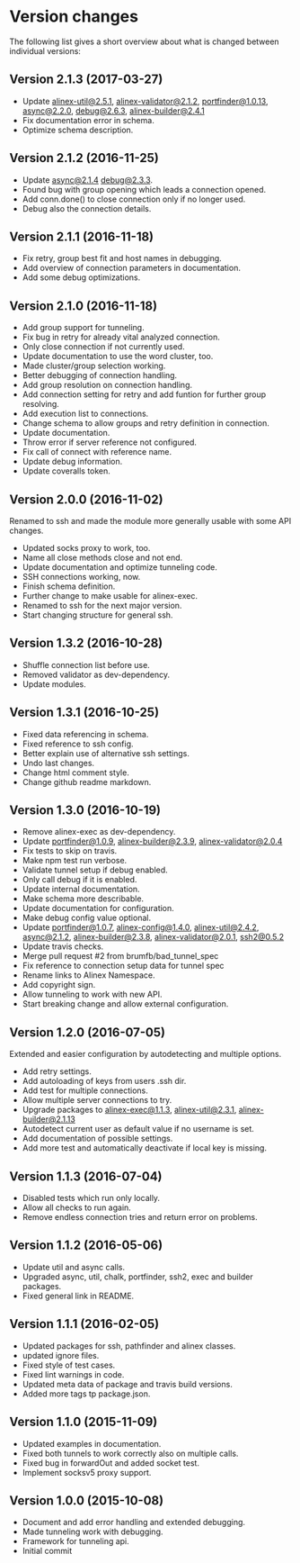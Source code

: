 Version changes
=================================================

The following list gives a short overview about what is changed between
individual versions:

Version 2.1.3 (2017-03-27)
-------------------------------------------------
- Update alinex-util@2.5.1, alinex-validator@2.1.2, portfinder@1.0.13, async@2.2.0, debug@2.6.3, alinex-builder@2.4.1
- Fix documentation error in schema.
- Optimize schema description.

Version 2.1.2 (2016-11-25)
-------------------------------------------------
- Update async@2.1.4 debug@2.3.3.
- Found bug with group opening which leads a connection opened.
- Add conn.done() to close connection only if no longer used.
- Debug also the connection details.

Version 2.1.1 (2016-11-18)
-------------------------------------------------
- Fix retry, group best fit and host names in debugging.
- Add overview of connection parameters in documentation.
- Add some debug optimizations.

Version 2.1.0 (2016-11-18)
-------------------------------------------------
- Add group support for tunneling.
- Fix bug in retry for already vital analyzed connection.
- Only close connection if not currently used.
- Update documentation to use the word cluster, too.
- Made cluster/group selection working.
- Better debugging of connection handling.
- Add group resolution on connection handling.
- Add connection setting for retry and add funtion for further group resolving.
- Add execution list to connections.
- Change schema to allow groups and retry definition in connection.
- Update documentation.
- Throw error if server reference not configured.
- Fix call of connect with reference name.
- Update debug information.
- Update coveralls token.

Version 2.0.0 (2016-11-02)
-------------------------------------------------
Renamed to ssh and made the module more generally usable with some API changes.

- Updated socks proxy to work, too.
- Name all close methods close and not end.
- Update documentation and optimize tunneling code.
- SSH connections working, now.
- Finish schema definition.
- Further change to make usable for alinex-exec.
- Renamed to ssh for the next major version.
- Start changing structure for general ssh.

Version 1.3.2 (2016-10-28)
-------------------------------------------------
- Shuffle connection list before use.
- Removed validator as dev-dependency.
- Update modules.

Version 1.3.1 (2016-10-25)
-------------------------------------------------
- Fixed data referencing in schema.
- Fixed reference to ssh config.
- Better explain use of alternative ssh settings.
- Undo last changes.
- Change html comment style.
- Change github readme markdown.

Version 1.3.0 (2016-10-19)
-------------------------------------------------
- Remove alinex-exec as dev-dependency.
- Update portfinder@1.0.9, alinex-builder@2.3.9, alinex-validator@2.0.4
- Fix tests to skip on travis.
- Make npm test run verbose.
- Validate tunnel setup if debug enabled.
- Only call debug if it is enabled.
- Update internal documentation.
- Make schema more describable.
- Update documentation for configuration.
- Make debug config value optional.
- Update portfinder@1.0.7, alinex-config@1.4.0, alinex-util@2.4.2, async@2.1.2, alinex-builder@2.3.8, alinex-validator@2.0.1, ssh2@0.5.2
- Update travis checks.
- Merge pull request #2 from brumfb/bad_tunnel_spec
- Fix reference to connection setup data for tunnel spec
- Rename links to Alinex Namespace.
- Add copyright sign.
- Allow tunneling to work with new API.
- Start breaking change and allow external configuration.

Version 1.2.0 (2016-07-05)
-------------------------------------------------
Extended and easier configuration by autodetecting and multiple options.

- Add retry settings.
- Add autoloading of keys from users .ssh dir.
- Add test for multiple connections.
- Allow multiple server connections to try.
- Upgrade packages to alinex-exec@1.1.3, alinex-util@2.3.1, alinex-builder@2.1.13
- Autodetect current user as default value if no username is set.
- Add documentation of possible settings.
- Add more test and automatically deactivate if local key is missing.

Version 1.1.3 (2016-07-04)
-------------------------------------------------
- Disabled tests which run only locally.
- Allow all checks to run again.
- Remove endless connection tries and return error on problems.

Version 1.1.2 (2016-05-06)
-------------------------------------------------
- Update util and async calls.
- Upgraded async, util, chalk, portfinder, ssh2, exec and builder packages.
- Fixed general link in README.

Version 1.1.1 (2016-02-05)
-------------------------------------------------
- Updated packages for ssh, pathfinder and alinex classes.
- updated ignore files.
- Fixed style of test cases.
- Fixed lint warnings in code.
- Updated meta data of package and travis build versions.
- Added more tags tp package.json.

Version 1.1.0 (2015-11-09)
-------------------------------------------------
- Updated examples in documentation.
- Fixed both tunnels to work correctly also on multiple calls.
- Fixed bug in forwardOut and added socket test.
- Implement socksv5 proxy support.

Version 1.0.0 (2015-10-08)
-------------------------------------------------
- Document and add error handling and extended debugging.
- Made tunneling work with debugging.
- Framework for tunneling api.
- Initial commit

